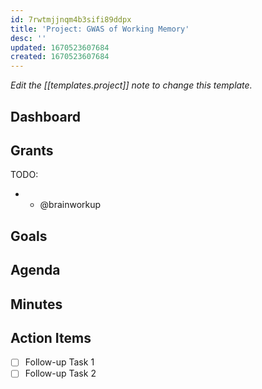 ```yaml
---
id: 7rwtmjjnqm4b3sifi89ddpx
title: 'Project: GWAS of Working Memory'
desc: ''
updated: 1670523607684
created: 1670523607684
---
```


_Edit the [[templates.project]] note to change this template._

## Dashboard

## Grants

TODO:

<!-- Meeting attendees. If you prefix users with an '@', you can then optionally click Ctrl+Enter to create a note for that user. -->

-
  - @brainworkup

## Goals

<!-- Main objectives of the meeting -->

## Agenda

<!-- Agenda to be covered in the meeting -->

## Minutes

<!-- Notes of discussion occurring during the meeting -->

## Action Items

<!-- You can add any follow up items here. If they require more detail, you can use `Create Task Note` to create each follow up item as a separate note. -->

- [ ] Follow-up Task 1
- [ ] Follow-up Task 2
